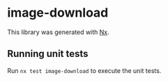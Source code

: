 # image-download

This library was generated with [Nx](https://nx.dev).

## Running unit tests

Run `nx test image-download` to execute the unit tests.

